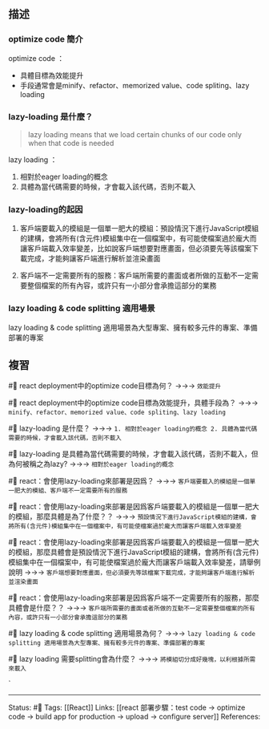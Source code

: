 ## 描述



### optimize code 簡介

optimize code ：
- 具體目標為效能提升
- 手段通常會是minify、refactor、memorized value、code spliting、lazy loading


### lazy-loading 是什麼？

> lazy loading means that we load certain chunks of our code only when that code is needed

lazy loading ：
1. 相對於eager loading的概念
2. 具體為當代碼需要的時候，才會載入該代碼，否則不載入

###  lazy-loading的起因

1. 客戶端要載入的模組是一個單一肥大的模組：預設情況下進行JavaScript模組的建構，會將所有(含元件)模組集中在一個檔案中，有可能使檔案過於龐大而讓客戶端載入效率變差，比如說客戶端想要對應畫面，但必須要先等該檔案下載完成，才能夠讓客戶端進行解析並渲染畫面

2. 客戶端不一定需要所有的服務：客戶端所需要的畫面或者所做的互動不一定需要整個檔案的所有內容，或許只有一小部分會承擔這部分的業務

### lazy loading & code splitting 適用場景

lazy loading & code splitting 適用場景為大型專案、擁有較多元件的專案、準備部署的專案

## 複習

#🧠 react deployment中的optimize code目標為何？ ->->-> `效能提升`
<!--SR:!2023-07-02,117,250-->

#🧠 react deployment中的optimize code目標為效能提升，具體手段為？ ->->-> `minify、refactor、memorized value、code spliting、lazy loading`
<!--SR:!2023-04-01,63,250-->

#🧠  lazy-loading 是什麼？ ->->-> `1. 相對於eager loading的概念 2. 具體為當代碼需要的時候，才會載入該代碼，否則不載入`
<!--SR:!2023-07-03,118,250-->

#🧠 lazy-loading 是具體為當代碼需要的時候，才會載入該代碼，否則不載入，但為何被稱之為lazy? ->->-> `相對於eager loading的概念`
<!--SR:!2023-04-05,65,250-->

#🧠 react：會使用lazy-loading來部署是因爲？ ->->-> `客戶端要載入的模組是一個單一肥大的模組、客戶端不一定需要所有的服務`
<!--SR:!2023-04-16,74,250-->

#🧠  react：會使用lazy-loading來部署是因爲客戶端要載入的模組是一個單一肥大的模組，那麼具體是為了什麼？？ ->->-> `預設情況下進行JavaScript模組的建構，會將所有(含元件)模組集中在一個檔案中，有可能使檔案過於龐大而讓客戶端載入效率變差`
<!--SR:!2023-04-13,20,210-->


#🧠 react：會使用lazy-loading來部署是因爲客戶端要載入的模組是一個單一肥大的模組，那麼具體會是預設情況下進行JavaScript模組的建構，會將所有(含元件)模組集中在一個檔案中，有可能使檔案過於龐大而讓客戶端載入效率變差，請舉例說明 ->->-> `客戶端想要對應畫面，但必須要先等該檔案下載完成，才能夠讓客戶端進行解析並渲染畫面`
<!--SR:!2023-04-13,72,250-->


#🧠  react：會使用lazy-loading來部署是因爲客戶端不一定需要所有的服務，那麼具體會是什麼？？ ->->-> `客戶端所需要的畫面或者所做的互動不一定需要整個檔案的所有內容，或許只有一小部分會承擔這部分的業務`
<!--SR:!2023-04-16,74,250-->

#🧠  lazy loading & code splitting 適用場景為何？ ->->-> `lazy loading & code splitting 適用場景為大型專案、擁有較多元件的專案、準備部署的專案`
<!--SR:!2023-04-12,70,250-->

#🧠 lazy loading 需要splitting會為什麼？  ->->-> `將模組切分成好幾塊，以利根據所需來載入`
<!--SR:!2023-03-25,40,230-->
`




---
Status: #🌱 
Tags:
[[React]]
Links:
[[react 部署步驟：test code -> optimize code -> build app for production -> upload -> configure server]]
References:
